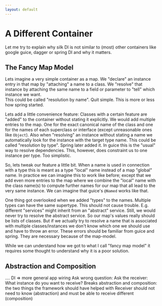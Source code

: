 ```yaml
---
layout: default
---
```


# A Different Container

Let me try to explain why silk DI is not similar to (most) other containers like google guice, dagger or spring DI and why it matters.

## The Fancy Map Model

Lets imagine a very simple container as a map. 
We "declare" an instance entry in that map by "attaching" a name to a class.
We "resolve" that instance by attaching the same name to a field or parameter to "tell" which instance we want.  
This could be called "resolution by name". Quit simple.
This is more or less how spring started.

Lets add a little convenience feature: Classes with a certain feature are "added" to the container without stating it explicitly.
We would add multiple entries to the map. One for the exact canonical name of the class and one for the names of each superclass or interface (except unreasonable ones like `Object`). 
Also when "resolving" an instance without stating a name we automatically look for the instance with the target type name.
This could be called "resolution by type". 
Spring later added it. In guice this is the "usual" way to resolve dependencies.
This, however, does constraint us to one instance per type. Too simplistic.

So, lets tweak our feature a little bit. When a name is used in connection with a type this is meant as a type "local" name instead of a map "global" name. In practice we can imagine this to work like before; except that we add even more entries to the map where we combine the "local" name with the class name(s) to compute further names for our map
that all lead to the very same instance. 
We can imagine that guice's `@Named` works like that. 

One thing got overlooked when we added "types" to the names. 
Multiple types can have the same supertype. This should not cause trouble. 
E.g. different "services" might inherit from an "abstract" service.
Still, we would never try to resolve the abstract service.
So our map's values really should be lists of classes.
But if we actually try to resolve a name that is associated with multiple classes/instances we don't know which one we should use and have to throw an error.
These errors should be familiar from guice and spring.
They are necessary because of the map-model. 

While we can understand how we got to what I call "fancy map model" it requires some thought to understand why it is a poor solution.
   

## Abstraction and Composition

....
DI => more general app wiring
Ask wrong question: Ask the receiver: What instance do you want to receive?
Breaks abstraction and composition: the two things the framework should have helped with
Receiver should not need to know (abstraction) and must be able to receive different (composition)
